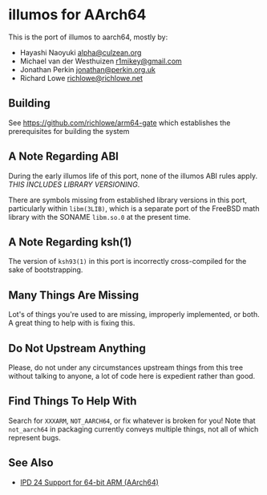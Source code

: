 # illumos for AArch64

This is the port of illumos to aarch64, mostly by:

- Hayashi Naoyuki <alpha@culzean.org>
- Michael van der Westhuizen <r1mikey@gmail.com>
- Jonathan Perkin <jonathan@perkin.org.uk>
- Richard Lowe <richlowe@richlowe.net>

## Building

See https://github.com/richlowe/arm64-gate which establishes the prerequisites
for building the system

## A Note Regarding ABI

During the early illumos life of this port, none of the illumos ABI rules
apply.
*THIS INCLUDES LIBRARY VERSIONING*.

There are symbols missing from established library versions in this port,
particularly within `libm(3LIB)`, which is a separate port of the FreeBSD math
library with the SONAME `libm.so.0` at the present time.

## A Note Regarding ksh(1)

The version of `ksh93(1)` in this port is incorrectly cross-compiled for the sake
of bootstrapping.

## Many Things Are Missing

Lot's of things you're used to are missing, improperly implemented, or both.
A great thing to help with is fixing this.

## Do Not Upstream Anything

Please, do not under any circumstances upstream things from this tree without
talking to anyone, a lot of code here is expedient rather than good.

## Find Things To Help With

Search for `XXXARM`, `NOT_AARCH64`, or fix whatever is broken for you!
Note that `not_aarch64` in packaging currently conveys multiple things, not
all of which represent bugs.

## See Also

* [IPD 24 Support for 64-bit ARM (AArch64)](https://github.com/illumos/ipd/blob/master/ipd/0024/README.md)
